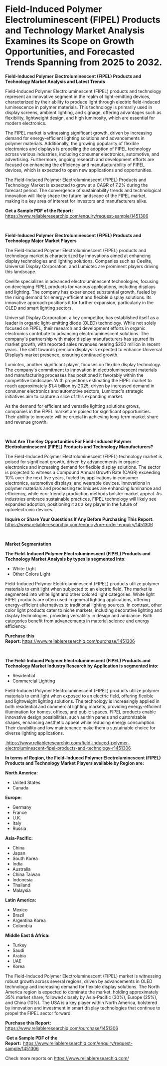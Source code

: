 <p><h1>Field-Induced Polymer Electroluminescent (FIPEL) Products and Technology Market Analysis Examines its Scope on Growth Opportunities, and Forecasted Trends Spanning from 2025 to 2032.</h1></p><p><strong>Field-Induced Polymer Electroluminescent (FIPEL) Products and Technology Market Analysis and Latest Trends</strong></p>
<p><p>Field-Induced Polymer Electroluminescent (FIPEL) products and technology represent an innovative segment in the realm of light-emitting devices, characterized by their ability to produce light through electric field-induced luminescence in polymer materials. This technology is primarily used in display screens, ambient lighting, and signage, offering advantages such as flexibility, lightweight design, and high luminosity, which are essential for modern electronics.</p><p>The FIPEL market is witnessing significant growth, driven by increasing demand for energy-efficient lighting solutions and advancements in polymer materials. Additionally, the growing popularity of flexible electronics and displays is propelling the adoption of FIPEL technology across various industries, including consumer electronics, automotive, and advertising. Furthermore, ongoing research and development efforts are focused on enhancing the efficiency and manufacturability of FIPEL devices, which is expected to open new applications and opportunities.</p><p>The Field-Induced Polymer Electroluminescent (FIPEL) Products and Technology Market is expected to grow at a CAGR of 7.2% during the forecast period. The convergence of sustainability trends and technological innovation will likely shape the future landscape of the FIPEL market, making it a key area of interest for investors and manufacturers alike.</p></p>
<p><strong>Get a Sample PDF of the Report:&nbsp;</strong> <a href="https://www.reliableresearchiq.com/enquiry/request-sample/1451306?utm_campaign=3109&utm_medium=2&utm_source=Github&utm_content=ia&utm_term=11032025&utm_id=field-induced-polymer-electroluminescent-fipel-products-and-technology">https://www.reliableresearchiq.com/enquiry/request-sample/1451306</a></p>
<p>&nbsp;</p>
<p><strong>Field-Induced Polymer Electroluminescent (FIPEL) Products and Technology Major Market Players</strong></p>
<p><p>The Field-Induced Polymer Electroluminescent (FIPEL) products and technology market is characterized by innovations aimed at enhancing display technologies and lighting solutions. Companies such as Ceelite, Universal Display Corporation, and Lumiotec are prominent players driving this landscape.</p><p>Ceelite specializes in advanced electroluminescent technologies, focusing on developing FIPEL products for various applications, including displays and lighting. The company has experienced substantial growth, fueled by the rising demand for energy-efficient and flexible display solutions. Its innovative approach positions it for further expansion, particularly in the OLED and smart lighting sectors.</p><p>Universal Display Corporation, a key competitor, has established itself as a leader in organic light-emitting diode (OLED) technology. While not solely focused on FIPEL, their research and development efforts in organic electronics contribute to advancing electroluminescent solutions. The company's partnership with major display manufacturers has spurred its market growth, with reported sales revenues nearing $200 million in recent years. The shift towards premium displays is expected to enhance Universal Display’s market presence, ensuring continued growth.</p><p>Lumiotec, another significant player, focuses on flexible display technology. The company's commitment to innovation in electroluminescent materials and manufacturing processes has positioned it favorably within the competitive landscape. With projections estimating the FIPEL market to reach approximately $1.4 billion by 2025, driven by increased demand in consumer electronics and automotive sectors, Lumiotec's strategic initiatives aim to capture a slice of this expanding market.</p><p>As the demand for efficient and versatile lighting solutions grows, companies in the FIPEL market are poised for significant opportunities. Their ability to innovate will be crucial in achieving long-term market share and revenue growth.</p></p>
<p>&nbsp;</p>
<p><strong>What Are The Key Opportunities For Field-Induced Polymer Electroluminescent (FIPEL) Products and Technology Manufacturers?</strong></p>
<p><p>The Field-Induced Polymer Electroluminescent (FIPEL) technology market is poised for significant growth, driven by advancements in organic electronics and increasing demand for flexible display solutions. The sector is projected to witness a Compound Annual Growth Rate (CAGR) exceeding 10% over the next five years, fueled by applications in consumer electronics, automotive displays, and wearable devices. Innovations in polymer materials and processing techniques are enhancing luminance and efficiency, while eco-friendly production methods bolster market appeal. As industries embrace sustainable practices, FIPEL technology will likely see expanded adoption, positioning it as a key player in the future of optoelectronic devices.</p></p>
<p><strong>Inquire or Share Your Questions If Any Before Purchasing This Report:</strong> <a href="https://www.reliableresearchiq.com/enquiry/pre-order-enquiry/1451306?utm_campaign=3109&utm_medium=2&utm_source=Github&utm_content=ia&utm_term=11032025&utm_id=field-induced-polymer-electroluminescent-fipel-products-and-technology">https://www.reliableresearchiq.com/enquiry/pre-order-enquiry/1451306</a></p>
<p>&nbsp;</p>
<p><strong>Market Segmentation</strong></p>
<p><strong>The Field-Induced Polymer Electroluminescent (FIPEL) Products and Technology Market Analysis by types is segmented into:</strong></p>
<p><ul><li>White Light</li><li>Other Colors Light</li></ul></p>
<p><p>Field-Induced Polymer Electroluminescent (FIPEL) products utilize polymer materials to emit light when subjected to an electric field. The market is segmented into white light and other colored light categories. White light FIPEL products are often used in general lighting applications, offering energy-efficient alternatives to traditional lighting sources. In contrast, other color light products cater to niche markets, including decorative lighting and display technologies, providing versatility in design and ambiance. Both categories benefit from advancements in material science and energy efficiency.</p></p>
<p><strong>Purchase this Report:&nbsp;</strong><a href="https://www.reliableresearchiq.com/purchase/1451306?utm_campaign=3109&utm_medium=2&utm_source=Github&utm_content=ia&utm_term=11032025&utm_id=field-induced-polymer-electroluminescent-fipel-products-and-technology">https://www.reliableresearchiq.com/purchase/1451306</a></p>
<p>&nbsp;</p>
<p><strong>The Field-Induced Polymer Electroluminescent (FIPEL) Products and Technology Market Industry Research by Application is segmented into:</strong></p>
<p><ul><li>Residential</li><li>Commercial Lighting</li></ul></p>
<p><p>Field-Induced Polymer Electroluminescent (FIPEL) products utilize polymer materials to emit light when exposed to an electric field, offering flexible and lightweight lighting solutions. The technology is increasingly applied in both residential and commercial lighting markets, providing energy-efficient illumination for homes, offices, and public spaces. FIPEL products enable innovative design possibilities, such as thin panels and customizable shapes, enhancing aesthetic appeal while reducing energy consumption. Their durability and low maintenance make them a sustainable choice for diverse lighting applications.</p></p>
<p><a href="https://www.reliableresearchiq.com/field-induced-polymer-electroluminescent-fipel-products-and-technology-r1451306?utm_campaign=3109&utm_medium=2&utm_source=Github&utm_content=ia&utm_term=11032025&utm_id=field-induced-polymer-electroluminescent-fipel-products-and-technology">&nbsp;https://www.reliableresearchiq.com/field-induced-polymer-electroluminescent-fipel-products-and-technology-r1451306</a></p>
<p><strong>In terms of Region, the Field-Induced Polymer Electroluminescent (FIPEL) Products and Technology Market Players available by Region are:</strong></p>
<p>
    <p> <strong> North America: </strong>
        <ul>
            <li>United States</li>
            <li>Canada</li>
        </ul>
        </p> 
    <p> <strong> Europe: </strong>
        <ul>
            <li>Germany</li>
            <li>France</li>
            <li>U.K.</li>
            <li>Italy</li>
            <li>Russia</li>
        </ul>
        </p> 
    <p> <strong> Asia-Pacific: </strong>
        <ul>
            <li>China</li>
            <li>Japan</li>
            <li>South Korea</li>
            <li>India</li>
            <li>Australia</li>
            <li>China Taiwan</li>
            <li>Indonesia</li>
            <li>Thailand</li>
            <li>Malaysia</li>
        </ul>
        </p> 
    <p> <strong> Latin America: </strong>
        <ul>
            <li>Mexico</li>
            <li>Brazil</li>
            <li>Argentina Korea</li>
            <li>Colombia</li>
        </ul>
        </p> 
    <p> <strong> Middle East & Africa: </strong>
        <ul>
            <li>Turkey</li>
            <li>Saudi</li>
            <li>Arabia</li>
            <li>UAE</li>
            <li>Korea</li>
        </ul>
    </p>
    </p>
<p><p>The Field-Induced Polymer Electroluminescent (FIPEL) market is witnessing robust growth across several regions, driven by advancements in OLED technology and increasing demand for flexible display solutions. The North America region is expected to dominate the market, holding approximately 35% market share, followed closely by Asia-Pacific (30%), Europe (25%), and China (10%). The USA is a key player within North America, bolstered by innovation and investment in smart display technologies that continue to propel the FIPEL sector forward.</p></p>
<p><strong>Purchase this Report: </strong><a href="https://www.reliableresearchiq.com/purchase/1451306?utm_campaign=3109&utm_medium=2&utm_source=Github&utm_content=ia&utm_term=11032025&utm_id=field-induced-polymer-electroluminescent-fipel-products-and-technology">https://www.reliableresearchiq.com/purchase/1451306</a></p>
<p>&nbsp;<strong>Get a Sample PDF of the Report:&nbsp;&nbsp;</strong><a href="https://www.reliableresearchiq.com/enquiry/request-sample/1451306?utm_campaign=3109&utm_medium=2&utm_source=Github&utm_content=ia&utm_term=11032025&utm_id=field-induced-polymer-electroluminescent-fipel-products-and-technology">https://www.reliableresearchiq.com/enquiry/request-sample/1451306</a></p>
<p><strong></strong></p>
<p>Check more reports on <a href="https://www.reliableresearchiq.com/?utm_campaign=3109&utm_medium=2&utm_source=Github&utm_content=ia&utm_term=11032025&utm_id=field-induced-polymer-electroluminescent-fipel-products-and-technology">https://www.reliableresearchiq.com/</a></p>